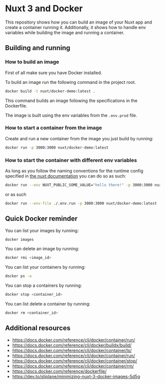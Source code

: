 # Nuxt 3 and Docker
This repository shows how you can build an image of your Nuxt app and create a container running it. Additionally, it shows how to handle env variables while building the image and running a container.
## Building and running
### How to build an image
First of all make sure you have Docker installed.

To build an image run the following command in the project root.
```bash
docker build -t nuxt/docker-demo:latest .
```
This command builds an image following the specifications in the Dockerfile.

The image is built using the env variables from the `.env.prod` file.

### How to start a container from the image
Create and run a new container from the image you just build by running:
```bash
docker run -p 3000:3000 nuxt/docker-demo:latest
```

### How to start the container with different env variables
As long as you follow the naming conventions for the runtime config specified in [the nuxt documentation](https://nuxt.com/docs/guide/going-further/runtime-config#environment-variables) you can do so as such:
```bash
docker run --env NUXT_PUBLIC_SOME_VALUE="hello there!" -p 3000:3000 nuxt/docker-demo:latest
```
or as such
```bash
docker run --env-file ./.env.run -p 3000:3000 nuxt/docker-demo:latest
```
## Quick Docker reminder
You can list your images by running:
```bash
docker images
```
You can delete an image by running:
```bash
docker rmi <image_id>
```
You can list your containers by running:
```bash
docker ps -a
```
You can stop a containers by running:
```bash
docker stop <container_id>
```
You can list delete a container by running:
```bash
docker rm <container_id>
```
## Additional resources
- https://docs.docker.com/reference/cli/docker/container/run/
- https://docs.docker.com/reference/cli/docker/buildx/build/
- https://docs.docker.com/reference/cli/docker/container/ls/
- https://docs.docker.com/reference/cli/docker/container/run/
- https://docs.docker.com/reference/cli/docker/container/stop/
- https://docs.docker.com/reference/cli/docker/container/rm/
- https://docs.docker.com/reference/dockerfile/
- https://dev.to/sliplane/minimizing-nuxt-3-docker-images-5d5g
